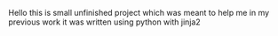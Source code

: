 Hello this is small unfinished project which was meant to help me in my previous work it was written using python with jinja2
